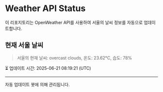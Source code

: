
# Weather API Status

이 리포지토리는 OpenWeather API를 사용하여 서울의 날씨 정보를 자동으로 업데이트합니다.

## 현재 서울 날씨
> 서울의 현재 날씨: overcast clouds, 온도: 23.62°C, 습도: 78%

⏳ 업데이트 시간: 2025-06-21 08:19:21 (UTC)

---
자동 업데이트 봇에 의해 관리됩니다.
